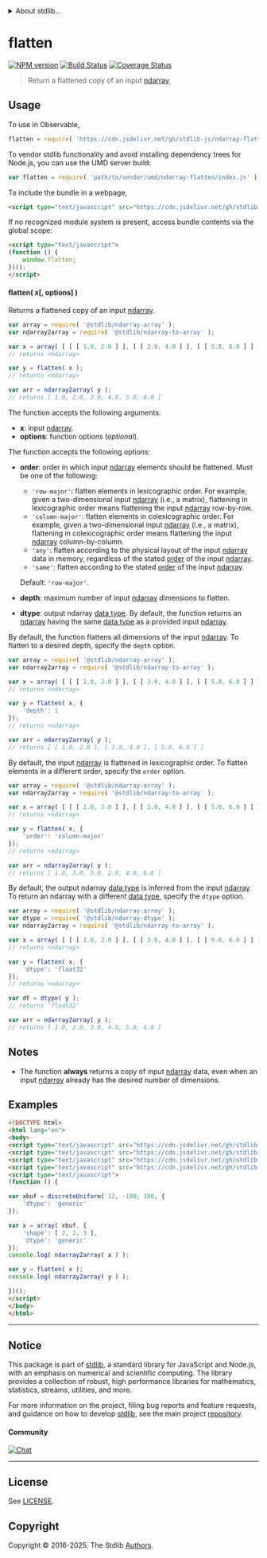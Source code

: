 <!--

@license Apache-2.0

Copyright (c) 2025 The Stdlib Authors.

Licensed under the Apache License, Version 2.0 (the "License");
you may not use this file except in compliance with the License.
You may obtain a copy of the License at

   http://www.apache.org/licenses/LICENSE-2.0

Unless required by applicable law or agreed to in writing, software
distributed under the License is distributed on an "AS IS" BASIS,
WITHOUT WARRANTIES OR CONDITIONS OF ANY KIND, either express or implied.
See the License for the specific language governing permissions and
limitations under the License.

-->


<details>
  <summary>
    About stdlib...
  </summary>
  <p>We believe in a future in which the web is a preferred environment for numerical computation. To help realize this future, we've built stdlib. stdlib is a standard library, with an emphasis on numerical and scientific computation, written in JavaScript (and C) for execution in browsers and in Node.js.</p>
  <p>The library is fully decomposable, being architected in such a way that you can swap out and mix and match APIs and functionality to cater to your exact preferences and use cases.</p>
  <p>When you use stdlib, you can be absolutely certain that you are using the most thorough, rigorous, well-written, studied, documented, tested, measured, and high-quality code out there.</p>
  <p>To join us in bringing numerical computing to the web, get started by checking us out on <a href="https://github.com/stdlib-js/stdlib">GitHub</a>, and please consider <a href="https://opencollective.com/stdlib">financially supporting stdlib</a>. We greatly appreciate your continued support!</p>
</details>

# flatten

[![NPM version][npm-image]][npm-url] [![Build Status][test-image]][test-url] [![Coverage Status][coverage-image]][coverage-url] <!-- [![dependencies][dependencies-image]][dependencies-url] -->

> Return a flattened copy of an input [ndarray][@stdlib/ndarray/ctor].

<section class="intro">

</section>

<!-- /.intro -->



<section class="usage">

## Usage

To use in Observable,

```javascript
flatten = require( 'https://cdn.jsdelivr.net/gh/stdlib-js/ndarray-flatten@umd/browser.js' )
```

To vendor stdlib functionality and avoid installing dependency trees for Node.js, you can use the UMD server build:

```javascript
var flatten = require( 'path/to/vendor/umd/ndarray-flatten/index.js' )
```

To include the bundle in a webpage,

```html
<script type="text/javascript" src="https://cdn.jsdelivr.net/gh/stdlib-js/ndarray-flatten@umd/browser.js"></script>
```

If no recognized module system is present, access bundle contents via the global scope:

```html
<script type="text/javascript">
(function () {
    window.flatten;
})();
</script>
```

#### flatten( x\[, options] )

Returns a flattened copy of an input [ndarray][@stdlib/ndarray/ctor].

```javascript
var array = require( '@stdlib/ndarray-array' );
var ndarray2array = require( '@stdlib/ndarray-to-array' );

var x = array( [ [ [ 1.0, 2.0 ] ], [ [ 3.0, 4.0 ] ], [ [ 5.0, 6.0 ] ] ] );
// returns <ndarray>

var y = flatten( x );
// returns <ndarray>

var arr = ndarray2array( y );
// returns [ 1.0, 2.0, 3.0, 4.0, 5.0, 6.0 ]
```

The function accepts the following arguments:

-   **x**: input [ndarray][@stdlib/ndarray/ctor].
-   **options**: function options (_optional_).

The function accepts the following options:

-   **order**: order in which input [ndarray][@stdlib/ndarray/ctor] elements should be flattened. Must be one of the following:

    -   `'row-major'`: flatten elements in lexicographic order. For example, given a two-dimensional input [ndarray][@stdlib/ndarray/ctor] (i.e., a matrix), flattening in lexicographic order means flattening the input [ndarray][@stdlib/ndarray/ctor] row-by-row.
    -   `'column-major'`: flatten elements in colexicographic order. For example, given a two-dimensional input [ndarray][@stdlib/ndarray/ctor] (i.e., a matrix), flattening in colexicographic order means flattening the input [ndarray][@stdlib/ndarray/ctor] column-by-column.
    -   `'any'`: flatten according to the physical layout of the input [ndarray][@stdlib/ndarray/ctor] data in memory, regardless of the stated [order][@stdlib/ndarray/orders] of the input [ndarray][@stdlib/ndarray/ctor].
    -   `'same'`: flatten according to the stated [order][@stdlib/ndarray/orders] of the input [ndarray][@stdlib/ndarray/ctor].

    Default: `'row-major'`.

-   **depth**: maximum number of input [ndarray][@stdlib/ndarray/ctor] dimensions to flatten.

-   **dtype**: output ndarray [data type][@stdlib/ndarray/dtypes]. By default, the function returns an [ndarray][@stdlib/ndarray/ctor] having the same [data type][@stdlib/ndarray/dtypes] as a provided input [ndarray][@stdlib/ndarray/ctor].

By default, the function flattens all dimensions of the input [ndarray][@stdlib/ndarray/ctor]. To flatten to a desired depth, specify the `depth` option.

```javascript
var array = require( '@stdlib/ndarray-array' );
var ndarray2array = require( '@stdlib/ndarray-to-array' );

var x = array( [ [ [ 1.0, 2.0 ] ], [ [ 3.0, 4.0 ] ], [ [ 5.0, 6.0 ] ] ] );
// returns <ndarray>

var y = flatten( x, {
    'depth': 1
});
// returns <ndarray>

var arr = ndarray2array( y );
// returns [ [ 1.0, 2.0 ], [ 3.0, 4.0 ], [ 5.0, 6.0 ] ]
```

By default, the input [ndarray][@stdlib/ndarray/ctor] is flattened in lexicographic order. To flatten elements in a different order, specify the `order` option.

```javascript
var array = require( '@stdlib/ndarray-array' );
var ndarray2array = require( '@stdlib/ndarray-to-array' );

var x = array( [ [ [ 1.0, 2.0 ] ], [ [ 3.0, 4.0 ] ], [ [ 5.0, 6.0 ] ] ] );
// returns <ndarray>

var y = flatten( x, {
    'order': 'column-major'
});
// returns <ndarray>

var arr = ndarray2array( y );
// returns [ 1.0, 3.0, 5.0, 2.0, 4.0, 6.0 ]
```

By default, the output ndarray [data type][@stdlib/ndarray/dtypes] is inferred from the input [ndarray][@stdlib/ndarray/ctor]. To return an ndarray with a different [data type][@stdlib/ndarray/dtypes], specify the `dtype` option.

```javascript
var array = require( '@stdlib/ndarray-array' );
var dtype = require( '@stdlib/ndarray-dtype' );
var ndarray2array = require( '@stdlib/ndarray-to-array' );

var x = array( [ [ [ 1.0, 2.0 ] ], [ [ 3.0, 4.0 ] ], [ [ 5.0, 6.0 ] ] ] );
// returns <ndarray>

var y = flatten( x, {
    'dtype': 'float32'
});
// returns <ndarray>

var dt = dtype( y );
// returns 'float32'

var arr = ndarray2array( y );
// returns [ 1.0, 2.0, 3.0, 4.0, 5.0, 6.0 ]
```

</section>

<!-- /.usage -->

<section class="notes">

## Notes

-   The function **always** returns a copy of input [ndarray][@stdlib/ndarray/ctor] data, even when an input [ndarray][@stdlib/ndarray/ctor] already has the desired number of dimensions.

</section>

<!-- /.notes -->

<section class="examples">

## Examples

<!-- eslint no-undef: "error" -->

```html
<!DOCTYPE html>
<html lang="en">
<body>
<script type="text/javascript" src="https://cdn.jsdelivr.net/gh/stdlib-js/random-array-discrete-uniform@umd/browser.js"></script>
<script type="text/javascript" src="https://cdn.jsdelivr.net/gh/stdlib-js/ndarray-array@umd/browser.js"></script>
<script type="text/javascript" src="https://cdn.jsdelivr.net/gh/stdlib-js/ndarray-to-array@umd/browser.js"></script>
<script type="text/javascript" src="https://cdn.jsdelivr.net/gh/stdlib-js/ndarray-flatten@umd/browser.js"></script>
<script type="text/javascript">
(function () {

var xbuf = discreteUniform( 12, -100, 100, {
    'dtype': 'generic'
});

var x = array( xbuf, {
    'shape': [ 2, 2, 3 ],
    'dtype': 'generic'
});
console.log( ndarray2array( x ) );

var y = flatten( x );
console.log( ndarray2array( y ) );

})();
</script>
</body>
</html>
```

</section>

<!-- /.examples -->

<!-- Section for related `stdlib` packages. Do not manually edit this section, as it is automatically populated. -->

<section class="related">

</section>

<!-- /.related -->


<section class="main-repo" >

* * *

## Notice

This package is part of [stdlib][stdlib], a standard library for JavaScript and Node.js, with an emphasis on numerical and scientific computing. The library provides a collection of robust, high performance libraries for mathematics, statistics, streams, utilities, and more.

For more information on the project, filing bug reports and feature requests, and guidance on how to develop [stdlib][stdlib], see the main project [repository][stdlib].

#### Community

[![Chat][chat-image]][chat-url]

---

## License

See [LICENSE][stdlib-license].


## Copyright

Copyright &copy; 2016-2025. The Stdlib [Authors][stdlib-authors].

</section>

<!-- /.stdlib -->

<!-- Section for all links. Make sure to keep an empty line after the `section` element and another before the `/section` close. -->

<section class="links">

[npm-image]: http://img.shields.io/npm/v/@stdlib/ndarray-flatten.svg
[npm-url]: https://npmjs.org/package/@stdlib/ndarray-flatten

[test-image]: https://github.com/stdlib-js/ndarray-flatten/actions/workflows/test.yml/badge.svg?branch=main
[test-url]: https://github.com/stdlib-js/ndarray-flatten/actions/workflows/test.yml?query=branch:main

[coverage-image]: https://img.shields.io/codecov/c/github/stdlib-js/ndarray-flatten/main.svg
[coverage-url]: https://codecov.io/github/stdlib-js/ndarray-flatten?branch=main

<!--

[dependencies-image]: https://img.shields.io/david/stdlib-js/ndarray-flatten.svg
[dependencies-url]: https://david-dm.org/stdlib-js/ndarray-flatten/main

-->

[chat-image]: https://img.shields.io/gitter/room/stdlib-js/stdlib.svg
[chat-url]: https://app.gitter.im/#/room/#stdlib-js_stdlib:gitter.im

[stdlib]: https://github.com/stdlib-js/stdlib

[stdlib-authors]: https://github.com/stdlib-js/stdlib/graphs/contributors

[umd]: https://github.com/umdjs/umd
[es-module]: https://developer.mozilla.org/en-US/docs/Web/JavaScript/Guide/Modules

[deno-url]: https://github.com/stdlib-js/ndarray-flatten/tree/deno
[deno-readme]: https://github.com/stdlib-js/ndarray-flatten/blob/deno/README.md
[umd-url]: https://github.com/stdlib-js/ndarray-flatten/tree/umd
[umd-readme]: https://github.com/stdlib-js/ndarray-flatten/blob/umd/README.md
[esm-url]: https://github.com/stdlib-js/ndarray-flatten/tree/esm
[esm-readme]: https://github.com/stdlib-js/ndarray-flatten/blob/esm/README.md
[branches-url]: https://github.com/stdlib-js/ndarray-flatten/blob/main/branches.md

[stdlib-license]: https://raw.githubusercontent.com/stdlib-js/ndarray-flatten/main/LICENSE

[@stdlib/ndarray/ctor]: https://github.com/stdlib-js/ndarray-ctor/tree/umd

[@stdlib/ndarray/dtypes]: https://github.com/stdlib-js/ndarray-dtypes/tree/umd

[@stdlib/ndarray/orders]: https://github.com/stdlib-js/ndarray-orders/tree/umd

<!-- <related-links> -->

<!-- </related-links> -->

</section>

<!-- /.links -->

